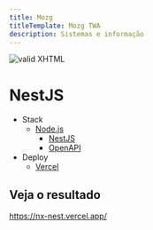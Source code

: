 ```yaml
---
title: Mozg
titleTemplate: Mozg TWA
description: Sistemas e informação
---
```


[checkmark]: https://mozg.com.br/logo-mini.png 'MOZG'

![valid XHTML][checkmark]

# NestJS

- Stack
  - [Node.js](https://nodejs.org/)
    - [NestJS](https://nestjs.com/)
    - [OpenAPI](https://www.openapis.org/)
- Deploy
  - [Vercel](https://vercel.com/)

## Veja o resultado

https://nx-nest.vercel.app/
